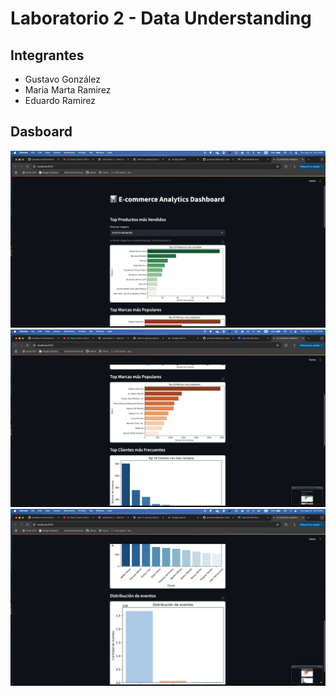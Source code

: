 # Laboratorio 2 - Data Understanding

## Integrantes
* Gustavo González
* Maria Marta Ramirez
* Eduardo Ramirez

## Dasboard
![Texto alternativo](dashboard_img/ds1.png)
![Texto alternativo](dashboard_img/ds2.png)
![Texto alternativo](dashboard_img/ds3.png)